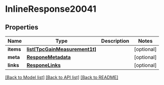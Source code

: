 # InlineResponse20041

## Properties
Name | Type | Description | Notes
------------ | ------------- | ------------- | -------------
**items** | [**list[TpcGainMeasurement1t]**](TpcGainMeasurement1t.md) |  | [optional] 
**meta** | [**ResponeMetadata**](ResponeMetadata.md) |  | [optional] 
**links** | [**ResponeLinks**](ResponeLinks.md) |  | [optional] 

[[Back to Model list]](../README.md#documentation-for-models) [[Back to API list]](../README.md#documentation-for-api-endpoints) [[Back to README]](../README.md)


